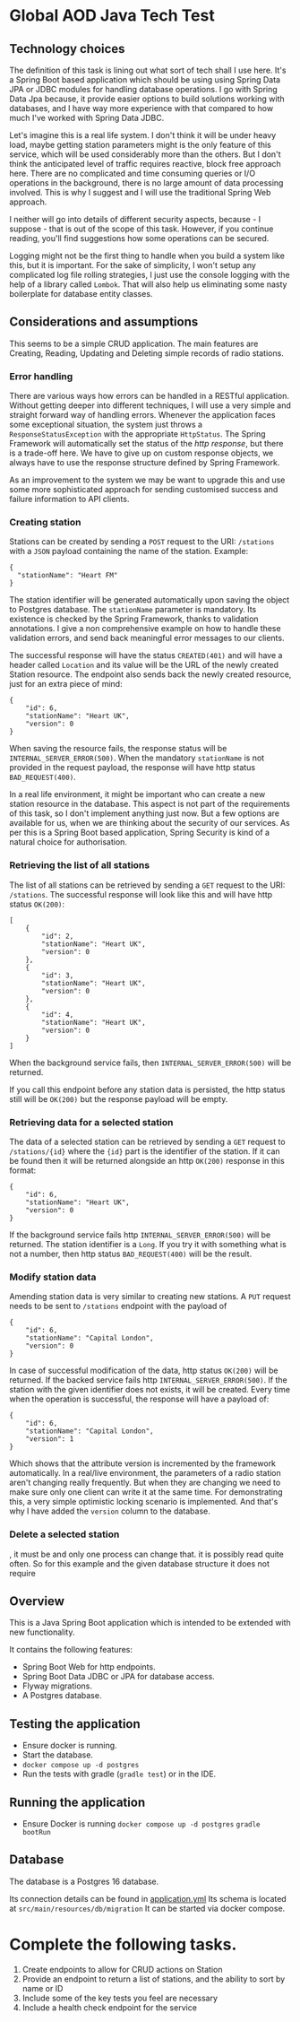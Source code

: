 # Global AOD Java Tech Test

## Technology choices

The definition of this task is lining out what sort of tech shall I use here. It's a Spring Boot based application which
should be using using Spring Data JPA or JDBC modules for handling database operations. I go with Spring Data Jpa
because, it provide easier options to build solutions working with databases, and I have way more experience with that
compared to how much I've worked with Spring Data JDBC.

Let's imagine this is a real life system. I don't think it will be under heavy load, maybe getting station parameters
might is the only feature of this service, which will be used considerably more than the others. But I don't think the
anticipated level of traffic requires reactive, block free approach here. There are no complicated and time consuming
queries or I/O operations in the background, there is no large amount of data processing involved. This is why I suggest
and I will use the traditional Spring Web approach.

I neither will go into details of different security aspects, because - I suppose - that is out of the scope of this
task. However, if you continue reading, you'll find suggestions how some operations can be secured.

Logging might not be the first thing to handle when you build a system like this, but it is important. For the sake of
simplicity, I won't setup any complicated log file rolling strategies, I just use the console logging with the help of a
library called `Lombok`. That will also help us eliminating some nasty boilerplate for database entity classes.

## Considerations and assumptions

This seems to be a simple CRUD application. The main features are Creating, Reading, Updating and Deleting simple
records of radio stations.

### Error handling

There are various ways how errors can be handled in a RESTful application. Without getting deeper into different
techniques, I will use a very simple and straight forward way of handling errors. Whenever the application faces some
exceptional situation, the system just throws a `ResponseStatusException` with the appropriate `HttpStatus`. The Spring
Framework will automatically set the status of the *http response*, but there is a trade-off here. We have to give up on
custom response objects, we always have to use the response structure defined by Spring Framework.

As an improvement to the system we may be want to upgrade this and use some more sophisticated approach for sending
customised success and failure information to API clients.

### Creating station

Stations can be created by sending a `POST` request to the URI: `/stations` with a `JSON` payload containing the name of
the station. Example:

```
{
  "stationName": "Heart FM"
}
```

The station identifier will be generated automatically upon saving the object to Postgres database. The `stationName`
parameter is mandatory. Its existence is checked by the Spring Framework, thanks to validation annotations. I give a
non comprehensive example on how to handle these validation errors, and send back meaningful error messages to
our clients.

The successful response will have the status `CREATED(401)` and will have a header called `Location` and its value will
be the URL of the newly created Station
resource. The endpoint also sends back the newly created resource, just for an extra piece of mind:

```
{
    "id": 6,
    "stationName": "Heart UK",
    "version": 0
}
```

When saving the resource fails, the response status will be `INTERNAL_SERVER_ERROR(500)`. When the
mandatory `stationName` is not provided in the request payload, the response will have http status `BAD_REQUEST(400)`.

In a real life environment, it might be important who can create a new station resource in the database. This aspect is
not part of the requirements of this task, so I don't implement anything just now. But a few options are available for
us, when we are thinking about the security of our services. As per this is a Spring Boot based application, Spring
Security is kind of a natural choice for authorisation.

### Retrieving the list of all stations

The list of all stations can be retrieved by sending a `GET` request to the URI: `/stations`. The successful response
will look
like this and will have http status `OK(200)`:

```
[
    {
        "id": 2,
        "stationName": "Heart UK",
        "version": 0
    },
    {
        "id": 3,
        "stationName": "Heart UK",
        "version": 0
    },
    {
        "id": 4,
        "stationName": "Heart UK",
        "version": 0
    }
]
```

When the background service fails, then `INTERNAL_SERVER_ERROR(500)` will be returned.

If you call this endpoint before any station data is persisted, the http status still will be `OK(200)` but the response
payload will be empty.

### Retrieving data for a selected station

The data of a selected station can be retrieved by sending a `GET` request to `/stations/{id}` where the `{id}` part is
the identifier of the station. If it can be found then it will be returned alongside an http `OK(200)` response in this
format:

```
{
    "id": 6,
    "stationName": "Heart UK",
    "version": 0
}
```

If the background service fails http `INTERNAL_SERVER_ERROR(500)` will be returned. The station identifier is a `Long`.
If you try it with something what is not a number, then http status `BAD_REQUEST(400)` will be the result.

### Modify station data

Amending station data is very similar to creating new stations. A `PUT` request needs to be sent to `/stations`
endpoint with the payload of

```
{
    "id": 6,
    "stationName": "Capital London",
    "version": 0
}
```

In case of successful modification of the data, http status `OK(200)` will be returned. If the backed service fails
http `INTERNAL_SERVER_ERROR(500)`. If the station with the given identifier does not exists, it will be created. Every
time when the operation is successful, the response will have a payload of:

```
{
    "id": 6,
    "stationName": "Capital London",
    "version": 1
}
```

Which shows that the attribute version is incremented by the framework automatically. In a real/live environment, the
parameters of a radio station aren't changing really frequently. But when they are
changing we need to make sure only one client can write it at the same time. For demonstrating this, a very simple
optimistic locking scenario is implemented. And that's why I have added the `version` column to the database.

### Delete a selected station

, it must be and only one process can change that. it is possibly read quite often. So for this example and the given
database structure it does not require

## Overview

This is a Java Spring Boot application which is intended to be extended with new functionality.

It contains the following features:

- Spring Boot Web for http endpoints.
- Spring Boot Data JDBC or JPA for database access.
- Flyway migrations.
- A Postgres database.

## Testing the application

- Ensure docker is running.
- Start the database.
- `docker compose up -d postgres`
- Run the tests with gradle (`gradle test`) or in the IDE.

## Running the application

- Ensure Docker is running
  `docker compose up -d postgres`
  `gradle bootRun`

## Database

The database is a Postgres 16 database.

Its connection details can be found in [application.yml](src/main/resources/application.yml)
Its schema is located at `src/main/resources/db/migration`
It can be started via docker compose.

# Complete the following tasks.

1. Create endpoints to allow for CRUD actions on Station
2. Provide an endpoint to return a list of stations, and the ability to sort by name or ID
3. Include some of the key tests you feel are necessary
4. Include a health check endpoint for the service
